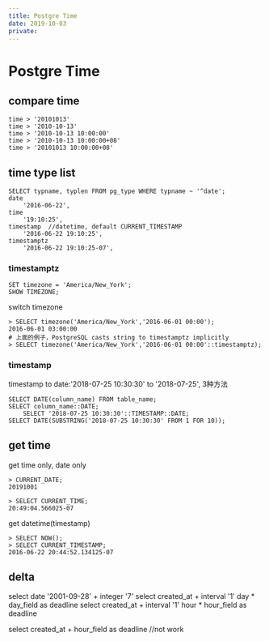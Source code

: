 ```yaml
---
title: Postgre Time
date: 2019-10-03
private:
---
```

# Postgre Time
## compare time 
    time > '20101013'
    time > '2010-10-13'
    time > '2010-10-13 10:00:00'
    time > '2010-10-13 10:00:00+08'
    time > '20101013 10:00:00+08'

## time type list
    SELECT typname, typlen FROM pg_type WHERE typname ~ '^date';
    date 
        '2016-06-22',
    time
        '19:10:25',
    timestamp  //datetime, default CURRENT_TIMESTAMP
        '2016-06-22 19:10:25',
    timestamptz
        '2016-06-22 19:10:25-07',

### timestamptz
    SET timezone = 'America/New_York';
    SHOW TIMEZONE;

switch timezone

    > SELECT timezone('America/New_York','2016-06-01 00:00');
    2016-06-01 03:00:00
    # 上面的例子，PostgreSQL casts string to timestamptz implicitly
    > SELECT timezone('America/New_York','2016-06-01 00:00'::timestamptz);
    
### timestamp
timestamp to date:'2018-07-25 10:30:30' to '2018-07-25', 3种方法

    SELECT DATE(column_name) FROM table_name;
    SELECT column_name::DATE;
        SELECT '2018-07-25 10:30:30'::TIMESTAMP::DATE;
    SELECT DATE(SUBSTRING('2018-07-25 10:30:30' FROM 1 FOR 10));

## get time
get time only, date only

    > CURRENT_DATE;
    20191001

    > SELECT CURRENT_TIME; 
    20:49:04.566025-07

get datetime(timestamp)

    > SELECT NOW();
    > SELECT CURRENT_TIMESTAMP; 
    2016-06-22 20:44:52.134125-07


## delta

   select date '2001-09-28' + integer '7'
   select created_at + interval '1' day * day_field as deadline
   select created_at + interval '1' hour * hour_field as deadline

   select created_at + hour_field as deadline //not work